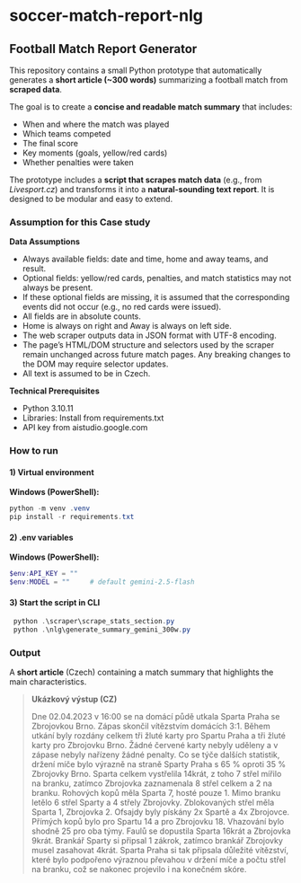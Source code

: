 # soccer-match-report-nlg

## Football Match Report Generator

This repository contains a small Python prototype that automatically generates a **short article (~300 words)** summarizing a football match from **scraped data**.

The goal is to create a **concise and readable match summary** that includes:

- When and where the match was played  
- Which teams competed  
- The final score  
- Key moments (goals, yellow/red cards)  
- Whether penalties were taken  

The prototype includes a **script that scrapes match data** (e.g., from *Livesport.cz*) and transforms it into a **natural-sounding text report**. 
It is designed to be modular and easy to extend.

### Assumption for this Case study
**Data Assumptions**

- Always available fields: date and time, home and away teams, and result.  
- Optional fields: yellow/red cards, penalties, and match statistics may not always be present.  
- If these optional fields are missing, it is assumed that the corresponding events did not occur (e.g., no red cards were issued).  
- All fields are in absolute counts.
- Home is always on right and Away is always on left side.
- The web scraper outputs data in JSON format with UTF-8 encoding.
- The page’s HTML/DOM structure and selectors used by the scraper remain unchanged across future match pages. Any breaking changes to the DOM may require selector updates.
- All text is assumed to be in Czech.

**Technical Prerequisites**
- Python 3.10.11
- Libraries: Install from requirements.txt
- API key from aistudio.google.com

### How  to run

#### 1) Virtual environment
**Windows (PowerShell):**
```powershell
python -m venv .venv
pip install -r requirements.txt
```
#### 2) .env variables

**Windows (PowerShell):**
```powershell
$env:API_KEY = ""
$env:MODEL = ""     # default gemini-2.5-flash
```

#### 3) Start the script in CLI

```powershell
 python .\scraper\scrape_stats_section.py
 python .\nlg\generate_summary_gemini_300w.py 
```

### Output
A **short article** (Czech) containing a match summary that highlights the main characteristics.

> **Ukázkový výstup (CZ)**
>
>Dne 02.04.2023 v 16:00 se na domácí půdě utkala Sparta Praha se Zbrojovkou Brno. Zápas skončil vítězstvím domácích 3:1. Během utkání byly rozdány celkem tři žluté karty pro Spartu Praha a tři žluté karty pro Zbrojovku Brno. Žádné červené karty nebyly uděleny a v zápase nebyly nařízeny žádné penalty. Co se týče dalších statistik, držení míče bylo výrazně na straně Sparty Praha s 65 % oproti 35 % Zbrojovky Brno. Sparta celkem vystřelila 14krát, z toho 7 střel mířilo na branku, zatímco Zbrojovka zaznamenala 8 střel celkem a 2 na branku. Rohových kopů měla Sparta 7, hosté pouze 1. Mimo branku letělo 6 střel Sparty a 4 střely Zbrojovky. Zblokovaných střel měla Sparta 1, Zbrojovka 2. Ofsajdy byly pískány 2x Spartě a 4x Zbrojovce. Přímých kopů bylo pro Spartu 14 a pro Zbrojovku 18. Vhazování bylo shodně 25 pro oba týmy. Faulů se dopustila Sparta 16krát a Zbrojovka 9krát. Brankář Sparty si připsal 1 zákrok, zatímco brankář Zbrojovky musel zasahovat 4krát. Sparta Praha si tak připsala důležité vítězství, které bylo podpořeno výraznou převahou v držení míče a počtu střel na branku, což se nakonec projevilo i na konečném skóre.